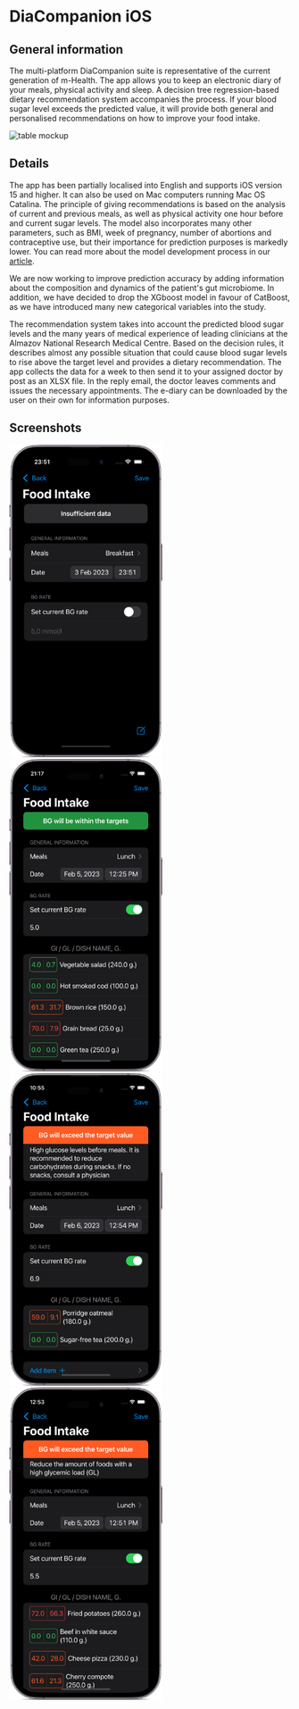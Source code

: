 # DiaCompanion iOS

## General information

The multi-platform DiaCompanion suite is representative of the current generation of m-Health. The app allows you to keep an electronic diary of your meals, physical activity and sleep. A decision tree regression-based dietary recommendation system accompanies the process. If your blood sugar level exceeds the predicted value, it will provide both general and personalised recommendations on how to improve your food intake.

![table mockup](https://github.com/artemisak/DiaCompanion_iOS/blob/main/Screenshots/mockuuups-top-view-of-phone-mockup-on-the-dinning-table.jpeg)

## Details

The app has been partially localised into English and supports iOS version 15 and higher. It can also be used on Mac computers running Mac OS Catalina.
The principle of giving recommendations is based on the analysis of current and previous meals, as well as physical activity one hour before and current sugar levels. The model also incorporates many other parameters, such as BMI, week of pregnancy, number of abortions and contraceptive use, but their importance for prediction purposes is markedly lower. You can read more about the model development process in our [article](https://ieeexplore.ieee.org/document/9281297/metrics#metrics). 

We are now working to improve prediction accuracy by adding information about the composition and dynamics of the patient's gut microbiome. In addition, we have decided to drop the XGboost model in favour of CatBoost, as we have introduced many new categorical variables into the study.

The recommendation system takes into account the predicted blood sugar levels and the many years of medical experience of leading clinicians at the Almazov National Research Medical Centre. Based on the decision rules, it describes almost any possible situation that could cause blood sugar levels to rise above the target level and provides a dietary recommendation. The app collects the data for a week to then send it to your assigned doctor by post as an XLSX file. In the reply email, the doctor leaves comments and issues the necessary appointments. The e-diary can be downloaded by the user on their own for information purposes.

## Screenshots
<img src="https://github.com/artemisak/DiaCompanion_iOS/blob/main/Screenshots/iPhone14%20Pro%20Deep%20Purple.png" style='height: 35rem;'>
<img src="https://github.com/artemisak/DiaCompanion_iOS/blob/main/Screenshots/iPhone14%20Pro%20Deep%20Purple-3.png" style='height: 35rem;'>
<img src="https://github.com/artemisak/DiaCompanion_iOS/blob/main/Screenshots/iPhone14%20Pro%20Deep%20Purple-1.png" style='height: 35rem;'>
<img src="https://github.com/artemisak/DiaCompanion_iOS/blob/main/Screenshots/iPhone14%20Pro%20Deep%20Purple-2.png" style='height: 35rem;'>
